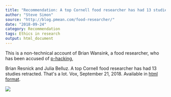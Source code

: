 ```yaml
---
title: "Recommendation: A top Cornell food researcher has had 13 studies retracted. That's a lot."
author: "Steve Simon"
source: "http://blog.pmean.com/food-researcher/"
date: "2018-09-24"
category: Recommendation
tags: Ethics in research
output: html_document
---
```


This is a non-technical account of Brian Wansink, a food researcher, who
has been accused of
[p-hacking](https://journals.plos.org/plosbiology/article?id=10.1371/journal.pbio.1002106),

<!---More--->

Brian Resnick and Julia Belluz. A top Cornell food researcher has had 13
studies retracted. That's a lot. Vox, September 21, 2018. Available in
[html
format](https://www.vox.com/science-and-health/2018/9/19/17879102/brian-wansink-cornell-food-brand-lab-retractions-jama).

![](../../../web/images/food-researcher01.png)




